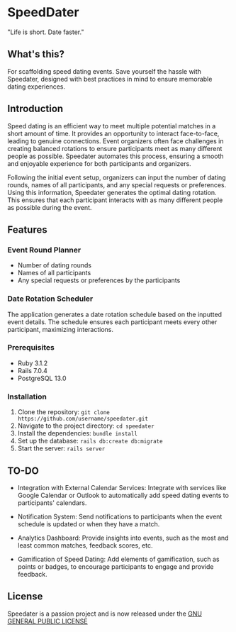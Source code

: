 # SpeedDater
"Life is short. Date faster."

## What's this?
For scaffolding speed dating events. Save yourself the hassle with Speedater, designed with best practices in mind to ensure memorable dating experiences.

## Introduction
Speed dating is an efficient way to meet multiple potential matches in a short amount of time. It provides an opportunity to interact face-to-face, leading to genuine connections. Event organizers often face challenges in creating balanced rotations to ensure participants meet as many different people as possible. Speedater automates this process, ensuring a smooth and enjoyable experience for both participants and organizers.

Following the initial event setup, organizers can input the number of dating rounds, names of all participants, and any special requests or preferences. Using this information, Speedater generates the optimal dating rotation. This ensures that each participant interacts with as many different people as possible during the event.

## Features

### Event Round Planner
- Number of dating rounds
- Names of all participants
- Any special requests or preferences by the participants

### Date Rotation Scheduler
The application generates a date rotation schedule based on the inputted event details. The schedule ensures each participant meets every other participant, maximizing interactions.

### Prerequisites
- Ruby 3.1.2
- Rails 7.0.4
- PostgreSQL 13.0

### Installation
1. Clone the repository: `git clone https://github.com/username/speedater.git`
2. Navigate to the project directory: `cd speedater`
3. Install the dependencies: `bundle install`
4. Set up the database: `rails db:create db:migrate`
5. Start the server: `rails server`

## TO-DO

- Integration with External Calendar Services: Integrate with services like Google Calendar or Outlook to automatically add speed dating events to participants' calendars.

- Notification System: Send notifications to participants when the event schedule is updated or when they have a match.

- Analytics Dashboard: Provide insights into events, such as the most and least common matches, feedback scores, etc.

- Gamification of Speed Dating: Add elements of gamification, such as points or badges, to encourage participants to engage and provide feedback.

## License 

Speedater is a passion project and is now released under the [GNU GENERAL PUBLIC LICENSE](LICENSE)
